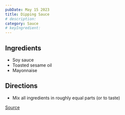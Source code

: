 ```yaml
---
pubDate: May 15 2023
title: Dipping Sauce
# description:
category: Sauce
# keyIngredient:
---
```


## Ingredients
- Soy sauce
- Toasted sesame oil
- Mayonnaise

## Directions
- Mix all ingredients in roughly equal parts (or to taste)

[Source](https://mastodon.social/@chockenberry/110375431406654419)
